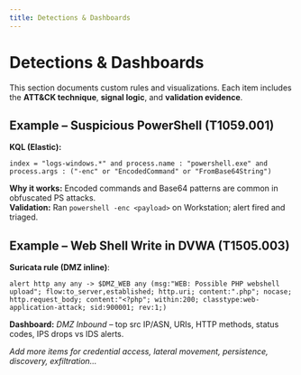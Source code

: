 ```yaml
---
title: Detections & Dashboards
---
```


# Detections & Dashboards

This section documents custom rules and visualizations. Each item includes the **ATT&CK technique**, **signal logic**, and **validation evidence**.

## Example – Suspicious PowerShell (T1059.001)

**KQL (Elastic):**
```kql
index = "logs-windows.*" and process.name : "powershell.exe" and process.args : ("-enc" or "EncodedCommand" or "FromBase64String")
```

**Why it works:** Encoded commands and Base64 patterns are common in obfuscated PS attacks.  
**Validation:** Ran `powershell -enc <payload>` on Workstation; alert fired and triaged.

## Example – Web Shell Write in DVWA (T1505.003)

**Suricata rule (DMZ inline)**:
```suricata
alert http any any -> $DMZ_WEB any (msg:"WEB: Possible PHP webshell upload"; flow:to_server,established; http.uri; content:".php"; nocase; http.request_body; content:"<?php"; within:200; classtype:web-application-attack; sid:900001; rev:1;)
```

**Dashboard:** *DMZ Inbound* – top src IP/ASN, URIs, HTTP methods, status codes, IPS drops vs IDS alerts.

_Add more items for credential access, lateral movement, persistence, discovery, exfiltration…_